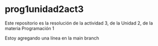 # prog1unidad2act3
Este repositorio es la resolución de la actividad 3, de la Unidad 2, de la materia Programación 1

Estoy agregando una línea en la main branch